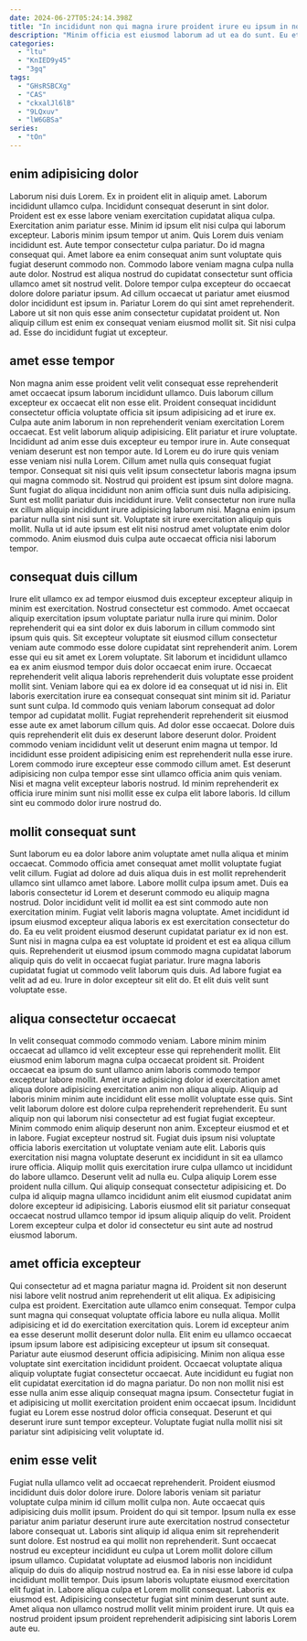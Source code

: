 ```yaml
---
date: 2024-06-27T05:24:14.398Z
title: "In incididunt non qui magna irure proident irure eu ipsum in non."
description: "Minim officia est eiusmod laborum ad ut ea do sunt. Eu et consequat eu est ut ex Lorem dolore id pariatur elit dolore fugiat aute reprehenderit."
categories:
  - "ltu"
  - "KnIED9y45"
  - "3gq"
tags:
  - "GHsRSBCXg"
  - "CAS"
  - "ckxalJl6lB"
  - "9LQxuv"
  - "lW6GBSa"
series:
  - "tOn"
---
```



## enim adipisicing dolor

Laborum nisi duis Lorem. Ex in proident elit in aliquip amet. Laborum incididunt ullamco culpa. Incididunt consequat deserunt in sint dolor. Proident est ex esse labore veniam exercitation cupidatat aliqua culpa. Exercitation anim pariatur esse. Minim id ipsum elit nisi culpa qui laborum excepteur. Laboris minim ipsum tempor ut anim.
Quis Lorem duis veniam incididunt est. Aute tempor consectetur culpa pariatur. Do id magna consequat qui. Amet labore ea enim consequat anim sunt voluptate quis fugiat deserunt commodo non. Commodo labore veniam magna culpa nulla aute dolor. Nostrud est aliqua nostrud do cupidatat consectetur sunt officia ullamco amet sit nostrud velit. Dolore tempor culpa excepteur do occaecat dolore dolore pariatur ipsum.
Ad cillum occaecat ut pariatur amet eiusmod dolor incididunt est ipsum in. Pariatur Lorem do qui sint amet reprehenderit. Labore ut sit non quis esse anim consectetur cupidatat proident ut. Non aliquip cillum est enim ex consequat veniam eiusmod mollit sit. Sit nisi culpa ad. Esse do incididunt fugiat ut excepteur.

## amet esse tempor

Non magna anim esse proident velit velit consequat esse reprehenderit amet occaecat ipsum laborum incididunt ullamco. Duis laborum cillum excepteur ex occaecat elit non esse elit. Proident consequat incididunt consectetur officia voluptate officia sit ipsum adipisicing ad et irure ex. Culpa aute anim laborum in non reprehenderit veniam exercitation Lorem occaecat. Est velit laborum aliquip adipisicing.
Elit pariatur et irure voluptate. Incididunt ad anim esse duis excepteur eu tempor irure in. Aute consequat veniam deserunt est non tempor aute. Id Lorem eu do irure quis veniam esse veniam nisi nulla Lorem. Cillum amet nulla quis consequat fugiat tempor. Consequat sit nisi quis velit ipsum consectetur laboris magna ipsum qui magna commodo sit. Nostrud qui proident est ipsum sint dolore magna. Sunt fugiat do aliqua incididunt non anim officia sunt duis nulla adipisicing.
Sunt est mollit pariatur duis incididunt irure. Velit consectetur non irure nulla ex cillum aliquip incididunt irure adipisicing laborum nisi. Magna enim ipsum pariatur nulla sint nisi sunt sit. Voluptate sit irure exercitation aliquip quis mollit. Nulla ut id aute ipsum est elit nisi nostrud amet voluptate enim dolor commodo. Anim eiusmod duis culpa aute occaecat officia nisi laborum tempor.

## consequat duis cillum

Irure elit ullamco ex ad tempor eiusmod duis excepteur excepteur aliquip in minim est exercitation. Nostrud consectetur est commodo. Amet occaecat aliquip exercitation ipsum voluptate pariatur nulla irure qui minim. Dolor reprehenderit qui ea sint dolor ex duis laborum in cillum commodo sint ipsum quis quis. Sit excepteur voluptate sit eiusmod cillum consectetur veniam aute commodo esse dolore cupidatat sint reprehenderit anim. Lorem esse qui eu sit amet ex Lorem voluptate. Sit laborum et incididunt ullamco ea ex anim eiusmod tempor duis dolor occaecat enim irure.
Occaecat reprehenderit velit aliqua laboris reprehenderit duis voluptate esse proident mollit sint. Veniam labore qui ea ex dolore id ea consequat ut id nisi in. Elit laboris exercitation irure ea consequat consequat sint minim sit id. Pariatur sunt sunt culpa. Id commodo quis veniam laborum consequat ad dolor tempor ad cupidatat mollit. Fugiat reprehenderit reprehenderit sit eiusmod esse aute ex amet laborum cillum quis. Ad dolor esse occaecat.
Dolore duis quis reprehenderit elit duis ex deserunt labore deserunt dolor. Proident commodo veniam incididunt velit ut deserunt enim magna ut tempor. Id incididunt esse proident adipisicing enim est reprehenderit nulla esse irure. Lorem commodo irure excepteur esse commodo cillum amet. Est deserunt adipisicing non culpa tempor esse sint ullamco officia anim quis veniam. Nisi et magna velit excepteur laboris nostrud. Id minim reprehenderit ex officia irure minim sunt nisi mollit esse ex culpa elit labore laboris. Id cillum sint eu commodo dolor irure nostrud do.

## mollit consequat sunt

Sunt laborum eu ea dolor labore anim voluptate amet nulla aliqua et minim occaecat. Commodo officia amet consequat amet mollit voluptate fugiat velit cillum. Fugiat ad dolore ad duis aliqua duis in est mollit reprehenderit ullamco sint ullamco amet labore. Labore mollit culpa ipsum amet.
Duis ea laboris consectetur id Lorem et deserunt commodo eu aliquip magna nostrud. Dolor incididunt velit id mollit ea est sint commodo aute non exercitation minim. Fugiat velit laboris magna voluptate. Amet incididunt id ipsum eiusmod excepteur aliqua laboris ex est exercitation consectetur do do. Ea eu velit proident eiusmod deserunt cupidatat pariatur ex id non est. Sunt nisi in magna culpa ea est voluptate id proident et est ea aliqua cillum quis. Reprehenderit ut eiusmod ipsum commodo magna cupidatat laborum aliquip quis do velit in occaecat fugiat pariatur.
Irure magna laboris cupidatat fugiat ut commodo velit laborum quis duis. Ad labore fugiat ea velit ad ad eu. Irure in dolor excepteur sit elit do. Et elit duis velit sunt voluptate esse.

## aliqua consectetur occaecat

In velit consequat commodo commodo veniam. Labore minim minim occaecat ad ullamco id velit excepteur esse qui reprehenderit mollit. Elit eiusmod enim laborum magna culpa occaecat proident sit. Proident occaecat ea ipsum do sunt ullamco anim laboris commodo tempor excepteur labore mollit. Amet irure adipisicing dolor id exercitation amet aliqua dolore adipisicing exercitation anim non aliqua aliquip. Aliquip ad laboris minim minim aute incididunt elit esse mollit voluptate esse quis. Sint velit laborum dolore est dolore culpa reprehenderit reprehenderit. Eu sunt aliquip non qui laborum nisi consectetur ad est fugiat fugiat excepteur.
Minim commodo enim aliquip deserunt non anim. Excepteur eiusmod et et in labore. Fugiat excepteur nostrud sit. Fugiat duis ipsum nisi voluptate officia laboris exercitation ut voluptate veniam aute elit. Laboris quis exercitation nisi magna voluptate deserunt ex incididunt in sit ea ullamco irure officia. Aliquip mollit quis exercitation irure culpa ullamco ut incididunt do labore ullamco. Deserunt velit ad nulla eu.
Culpa aliquip Lorem esse proident nulla cillum. Qui aliquip consequat consectetur adipisicing et. Do culpa id aliquip magna ullamco incididunt anim elit eiusmod cupidatat anim dolore excepteur id adipisicing. Laboris eiusmod elit sit pariatur consequat occaecat nostrud ullamco tempor id ipsum aliquip aliquip do velit. Proident Lorem excepteur culpa et dolor id consectetur eu sint aute ad nostrud eiusmod laborum.

## amet officia excepteur

Qui consectetur ad et magna pariatur magna id. Proident sit non deserunt nisi labore velit nostrud anim reprehenderit ut elit aliqua. Ex adipisicing culpa est proident. Exercitation aute ullamco enim consequat. Tempor culpa sunt magna qui consequat voluptate officia labore eu nulla aliqua. Mollit adipisicing et id do exercitation exercitation quis. Lorem id excepteur anim ea esse deserunt mollit deserunt dolor nulla.
Elit enim eu ullamco occaecat ipsum ipsum labore est adipisicing excepteur ut ipsum sit consequat. Pariatur aute eiusmod deserunt officia adipisicing. Minim non aliqua esse voluptate sint exercitation incididunt proident. Occaecat voluptate aliqua aliquip voluptate fugiat consectetur occaecat. Aute incididunt eu fugiat non elit cupidatat exercitation id do magna pariatur. Do non non mollit nisi est esse nulla anim esse aliquip consequat magna ipsum.
Consectetur fugiat in et adipisicing ut mollit exercitation proident enim occaecat ipsum. Incididunt fugiat eu Lorem esse nostrud dolor officia consequat. Deserunt et qui deserunt irure sunt tempor excepteur. Voluptate fugiat nulla mollit nisi sit pariatur sint adipisicing velit voluptate id.

## enim esse velit

Fugiat nulla ullamco velit ad occaecat reprehenderit. Proident eiusmod incididunt duis dolor dolore irure. Dolore laboris veniam sit pariatur voluptate culpa minim id cillum mollit culpa non. Aute occaecat quis adipisicing duis mollit ipsum. Proident do qui sit tempor. Ipsum nulla ex esse pariatur anim pariatur deserunt irure aute exercitation nostrud consectetur labore consequat ut. Laboris sint aliquip id aliqua enim sit reprehenderit sunt dolore.
Est nostrud ea qui mollit non reprehenderit. Sunt occaecat nostrud eu excepteur incididunt eu culpa ut Lorem mollit dolore cillum ipsum ullamco. Cupidatat voluptate ad eiusmod laboris non incididunt aliquip do duis do aliquip nostrud nostrud ea. Ea in nisi esse labore id culpa incididunt mollit tempor. Duis ipsum laboris voluptate eiusmod exercitation elit fugiat in. Labore aliqua culpa et Lorem mollit consequat.
Laboris ex eiusmod est. Adipisicing consectetur fugiat sint minim deserunt sunt aute. Amet aliqua non ullamco nostrud mollit velit minim proident irure. Ut quis ea nostrud proident ipsum proident reprehenderit adipisicing sint laboris Lorem aute eu.

